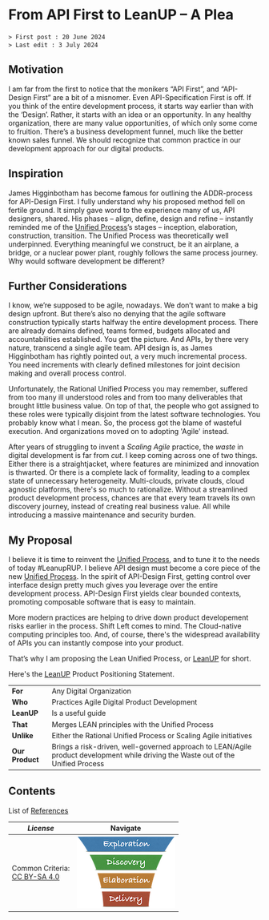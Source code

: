 # From API First to LeanUP – A Plea

```text
> First post : 20 June 2024
> Last edit : 3 July 2024
```

## Motivation

I am far from the first to notice that the monikers “API First”, and “API-Design First” are a bit of a misnomer. Even API-Specification First is off. If you think of the entire development process, it starts way earlier than with the ‘Design’. Rather, it starts with an idea or an opportunity. In any healthy organization, there are many value opportunities, of which only some come to fruition. There’s a business development funnel, much like the better known sales funnel. We should recognize that common practice in our development approach for our digital products.

## Inspiration

James Higginbotham has become famous for outlining the ADDR-process for API-Design First. I fully understand why his proposed method fell on fertile ground. It simply gave word to the experience many of us, API designers, shared. His phases – align, define, design and refine – instantly reminded me of the [Unified Process][up]’s stages – inception, elaboration, construction, transition. The Unified Process was theoretically well underpinned. Everything meaningful we construct, be it an airplane, a bridge, or a nuclear power plant, roughly follows the same process journey. Why would software development be different?

## Further Considerations

I know, we’re supposed to be agile, nowadays. We don’t want to make a big design upfront. But there’s also no denying that the agile software construction typically starts halfway the entire development process. There are already domains defined, teams formed, budgets allocated and accountabilities established. You get the picture. And APIs, by there very nature, transcend a single agile team. API design is, as James Higginbotham has rightly pointed out, a very much incremental process. You need increments with clearly defined milestones for joint decision making and overall process control.

Unfortunately, the Rational Unified Process you may remember, suffered from too many ill understood roles and from too many deliverables that brought little business value. On top of that, the people who got assigned to these roles were typically disjoint from the latest software technologies. You probably know what I mean. So, the process got the blame of wasteful execution. And organizations moved on to adopting 'Agile' instead.

After years of struggling to invent a *Scaling Agile* practice, the *waste* in digital development is far from *cut*. I keep coming across one of two things. Either there is a straightjacket, where features are minimized and innovation is thwarted. Or there is a complete lack of formality, leading to a complex state of unnecessary heterogeneity. Multi-clouds, private clouds, cloud agnostic platforms, there's so much to rationalize. Without a streamlined product development process, chances are that every team travels its own discovery journey, instead of creating real business value. All while introducing a massive maintenance and security burden.

## My Proposal

I believe it is time to reinvent the [Unified Process][up], and to tune it to the needs of today #LeanupRUP. I believe API design must become a core piece of the new [Unified Process][up]. In the spirit of API-Design First, getting control over interface design pretty much gives you leverage over the entire development process. API-Design First yields clear bounded contexts, promoting composable software that is easy to maintain.

More modern practices are helping to drive down product developement risks earlier in the process. Shift Left comes to mind. The Cloud-native computing principles too. And, of course, there's the widespread availability of APIs you can instantly compose into your product.

That’s why I am proposing the Lean Unified Process, or [LeanUP][leanup] for short.

Here's the [LeanUP][leanup] Product Positioning Statement.

| | |
| - | - |
| **For** | Any Digital Organization |
| **Who** | Practices Agile Digital Product Development |
| **LeanUP** | Is a useful guide |
| **That** | Merges LEAN principles with the Unified Process |
| **Unlike** | Either the Rational Unified Process or Scaling Agile initiatives |
| **Our Product** | Brings a risk-driven, well-governed approach to LEAN/Agile product development while driving the Waste out of the Unified Process |

## Contents

List of [References](/LeanUP/References/links.md)

| *License* | Navigate |
| - | - |
|Common Criteria:</BR>[CC BY-SA 4.0](https://creativecommons.org/licenses/by-sa/4.0/deed.en) | [![LeanUP Logo](/LeanUP/Images/leanupLogo-s.png)](/LeanUP/Overview/leanup.md) |

[up]: https://en.wikipedia.org/wiki/Unified_process
[leanup]: /LeanUP/Overview/leanup.md
